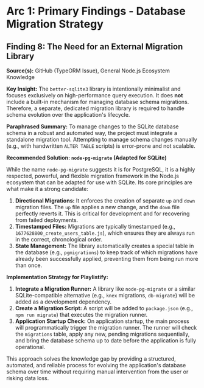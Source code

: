 # Arc 1: Primary Findings - Database Migration Strategy

## Finding 8: The Need for an External Migration Library

**Source(s):** GitHub (TypeORM Issue), General Node.js Ecosystem Knowledge

**Key Insight:** The `better-sqlite3` library is intentionally minimalist and focuses exclusively on high-performance query execution. It does **not** include a built-in mechanism for managing database schema migrations. Therefore, a separate, dedicated migration library is required to handle schema evolution over the application's lifecycle.

**Paraphrased Summary:**
To manage changes to the SQLite database schema in a robust and automated way, the project must integrate a standalone migration tool. Attempting to manage schema changes manually (e.g., with handwritten `ALTER TABLE` scripts) is error-prone and not scalable.

**Recommended Solution: `node-pg-migrate` (Adapted for SQLite)**

While the name `node-pg-migrate` suggests it is for PostgreSQL, it is a highly respected, powerful, and flexible migration framework in the Node.js ecosystem that can be adapted for use with SQLite. Its core principles are what make it a strong candidate:

1.  **Directional Migrations:** It enforces the creation of separate `up` and `down` migration files. The `up` file applies a new change, and the `down` file perfectly reverts it. This is critical for development and for recovering from failed deployments.
2.  **Timestamped Files:** Migrations are typically timestamped (e.g., `1677628800_create_users_table.js`), which ensures they are always run in the correct, chronological order.
3.  **State Management:** The library automatically creates a special table in the database (e.g., `pgmigrations`) to keep track of which migrations have already been successfully applied, preventing them from being run more than once.

**Implementation Strategy for Playlistify:**

1.  **Integrate a Migration Runner:** A library like `node-pg-migrate` or a similar SQLite-compatible alternative (e.g., `knex` migrations, `db-migrate`) will be added as a development dependency.
2.  **Create a Migration Script:** A script will be added to `package.json` (e.g., `npm run migrate`) that executes the migration runner.
3.  **Application Startup Check:** On application startup, the main process will programmatically trigger the migration runner. The runner will check the `migrations` table, apply any new, pending migrations sequentially, and bring the database schema up to date before the application is fully operational.

This approach solves the knowledge gap by providing a structured, automated, and reliable process for evolving the application's database schema over time without requiring manual intervention from the user or risking data loss.